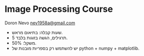 # Image Processing Course

Doron Nevo nev1958a@gmail.com
- שעות קבלה: בתיאום מראש.
- 5 תרגילים, הגשה בזוגות בלבד.
- משקל: 50%.
- יש להשתמש רק בספריות מובנות של python + numpy + matplotlib.
